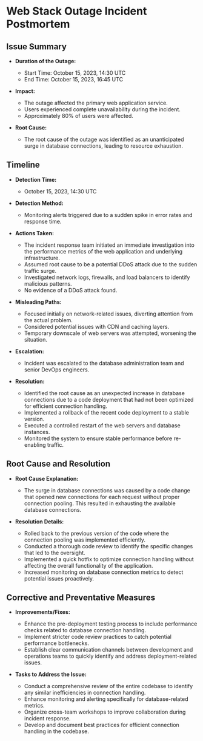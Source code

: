 # Web Stack Outage Incident Postmortem

## Issue Summary

- **Duration of the Outage:**
  - Start Time: October 15, 2023, 14:30 UTC
  - End Time: October 15, 2023, 16:45 UTC

- **Impact:**
  - The outage affected the primary web application service.
  - Users experienced complete unavailability during the incident.
  - Approximately 80% of users were affected.

- **Root Cause:**
  - The root cause of the outage was identified as an unanticipated surge in database connections, leading to resource exhaustion.

## Timeline

- **Detection Time:**
  - October 15, 2023, 14:30 UTC

- **Detection Method:**
  - Monitoring alerts triggered due to a sudden spike in error rates and response time.

- **Actions Taken:**
  - The incident response team initiated an immediate investigation into the performance metrics of the web application and underlying infrastructure.
  - Assumed root cause to be a potential DDoS attack due to the sudden traffic surge.
  - Investigated network logs, firewalls, and load balancers to identify malicious patterns.
  - No evidence of a DDoS attack found.

- **Misleading Paths:**
  - Focused initially on network-related issues, diverting attention from the actual problem.
  - Considered potential issues with CDN and caching layers.
  - Temporary downscale of web servers was attempted, worsening the situation.

- **Escalation:**
  - Incident was escalated to the database administration team and senior DevOps engineers.

- **Resolution:**
  - Identified the root cause as an unexpected increase in database connections due to a code deployment that had not been optimized for efficient connection handling.
  - Implemented a rollback of the recent code deployment to a stable version.
  - Executed a controlled restart of the web servers and database instances.
  - Monitored the system to ensure stable performance before re-enabling traffic.

## Root Cause and Resolution

- **Root Cause Explanation:**
  - The surge in database connections was caused by a code change that opened new connections for each request without proper connection pooling. This resulted in exhausting the available database connections.

- **Resolution Details:**
  - Rolled back to the previous version of the code where the connection pooling was implemented efficiently.
  - Conducted a thorough code review to identify the specific changes that led to the oversight.
  - Implemented a quick hotfix to optimize connection handling without affecting the overall functionality of the application.
  - Increased monitoring on database connection metrics to detect potential issues proactively.

## Corrective and Preventative Measures

- **Improvements/Fixes:**
  - Enhance the pre-deployment testing process to include performance checks related to database connection handling.
  - Implement stricter code review practices to catch potential performance bottlenecks.
  - Establish clear communication channels between development and operations teams to quickly identify and address deployment-related issues.

- **Tasks to Address the Issue:**
  - Conduct a comprehensive review of the entire codebase to identify any similar inefficiencies in connection handling.
  - Enhance monitoring and alerting specifically for database-related metrics.
  - Organize cross-team workshops to improve collaboration during incident response.
  - Develop and document best practices for efficient connection handling in the codebase.

